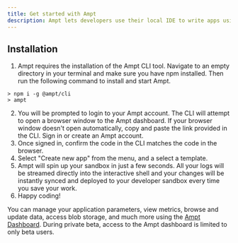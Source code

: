 ```yaml
---
title: Get started with Ampt
description: Ampt lets developers use their local IDE to write apps using their favorite JavaScript frameworks and packages, then automatically provisions, manages, and optimizes cloud infrastructure by inferring requirements from the code.
---
```


## Installation

1. Ampt requires the installation of the Ampt CLI tool. Navigate to an empty directory in your terminal and make sure you have npm installed. Then run the following command to install and start Ampt.

```terminal title=Terminal
> npm i -g @ampt/cli
> ampt
```

2. You will be prompted to login to your Ampt account. The CLI will attempt to open a browser window to the Ampt dashboard. If your browser window doesn't open automatically, copy and paste the link provided in the CLI. Sign in or create an Ampt account.
3. Once signed in, confirm the code in the CLI matches the code in the browser.
4. Select "Create new app" from the menu, and a select a template.
5. Ampt will spin up your sandbox in just a few seconds. All your logs will be streamed directly into the interactive shell and your changes will be instantly synced and deployed to your developer sandbox every time you save your work.
6. Happy coding!

You can manage your application parameters, view metrics, browse and update data, access blob storage, and much more using the [Ampt Dashboard](https://ampt.dev). During private beta, access to the Ampt dashboard is limited to only beta users.

